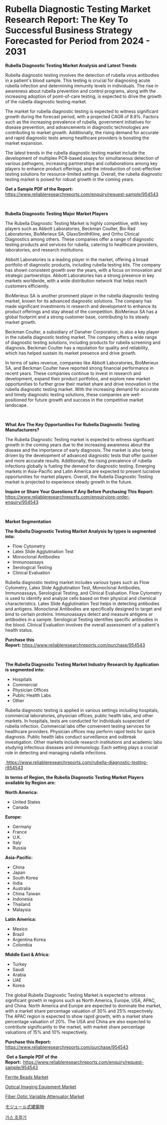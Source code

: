 <p><h1>Rubella Diagnostic Testing Market Research Report: The Key To Successful Business Strategy Forecasted for Period from 2024 - 2031</h1></p><p><strong>Rubella Diagnostic Testing Market Analysis and Latest Trends</strong></p>
<p><p>Rubella diagnostic testing involves the detection of rubella virus antibodies in a patient's blood sample. This testing is crucial for diagnosing acute rubella infection and determining immunity levels in individuals. The rise in awareness about rubella prevention and control programs, along with the increasing adoption of point-of-care testing, is expected to drive the growth of the rubella diagnostic testing market.</p><p>The market for rubella diagnostic testing is expected to witness significant growth during the forecast period, with a projected CAGR of 8.8%. Factors such as the increasing prevalence of rubella, government initiatives for disease prevention, and advancements in diagnostic technologies are contributing to market growth. Additionally, the rising demand for accurate and rapid diagnostic tests among healthcare providers is boosting the market expansion.</p><p>The latest trends in the rubella diagnostic testing market include the development of multiplex PCR-based assays for simultaneous detection of various pathogens, increasing partnerships and collaborations among key players to enhance product offerings, and the introduction of cost-effective testing solutions for resource-limited settings. Overall, the rubella diagnostic testing market is poised for robust growth in the coming years.</p></p>
<p><strong>Get a Sample PDF of the Report:&nbsp;</strong> <a href="https://www.reliableresearchreports.com/enquiry/request-sample/954543">https://www.reliableresearchreports.com/enquiry/request-sample/954543</a></p>
<p>&nbsp;</p>
<p><strong>Rubella Diagnostic Testing Major Market Players</strong></p>
<p><p>The Rubella Diagnostic Testing Market is highly competitive, with key players such as Abbott Laboratories, Beckman Coulter, Bio Rad Laboratories, BioMerieux SA, GlaxoSmithKline, and Ortho Clinical Diagnostics among others. These companies offer a range of diagnostic testing products and services for rubella, catering to healthcare providers, laboratories, and research institutions.</p><p>Abbott Laboratories is a leading player in the market, offering a broad portfolio of diagnostic products, including rubella testing kits. The company has shown consistent growth over the years, with a focus on innovation and strategic partnerships. Abbott Laboratories has a strong presence in key markets worldwide, with a wide distribution network that helps reach customers efficiently.</p><p>BioMerieux SA is another prominent player in the rubella diagnostic testing market, known for its advanced diagnostic solutions. The company has made significant investments in research and development to enhance its product offerings and stay ahead of the competition. BioMerieux SA has a global footprint and a strong customer base, contributing to its steady market growth.</p><p>Beckman Coulter, a subsidiary of Danaher Corporation, is also a key player in the rubella diagnostic testing market. The company offers a wide range of diagnostic testing solutions, including products for rubella screening and diagnosis. Beckman Coulter has a reputation for quality and reliability, which has helped sustain its market presence and drive growth.</p><p>In terms of sales revenue, companies like Abbott Laboratories, BioMerieux SA, and Beckman Coulter have reported strong financial performance in recent years. These companies continue to invest in research and development, expand their product portfolios, and explore new market opportunities to further grow their market share and drive innovation in the rubella diagnostic testing market. With the increasing demand for accurate and timely diagnostic testing solutions, these companies are well-positioned for future growth and success in the competitive market landscape.</p></p>
<p>&nbsp;</p>
<p><strong>What Are The Key Opportunities For Rubella Diagnostic Testing Manufacturers?</strong></p>
<p><p>The Rubella Diagnostic Testing market is expected to witness significant growth in the coming years due to the increasing awareness about the disease and the importance of early diagnosis. The market is also being driven by the development of advanced diagnostic tests that offer quicker and more accurate results. Additionally, the rising prevalence of rubella infections globally is fueling the demand for diagnostic testing. Emerging markets in Asia-Pacific and Latin America are expected to present lucrative opportunities for market players. Overall, the Rubella Diagnostic Testing market is projected to experience steady growth in the future.</p></p>
<p><strong>Inquire or Share Your Questions If Any Before Purchasing This Report:</strong> <a href="https://www.reliableresearchreports.com/enquiry/pre-order-enquiry/954543">https://www.reliableresearchreports.com/enquiry/pre-order-enquiry/954543</a></p>
<p>&nbsp;</p>
<p><strong>Market Segmentation</strong></p>
<p><strong>The Rubella Diagnostic Testing Market Analysis by types is segmented into:</strong></p>
<p><ul><li>Flow Cytometry</li><li>Latex Slide Agglutination Test</li><li>Monoclonal Antibodies</li><li>Immunoassays</li><li>Serological Testing</li><li>Clinical Evaluation</li></ul></p>
<p><p>Rubella diagnostic testing market includes various types such as Flow Cytometry, Latex Slide Agglutination Test, Monoclonal Antibodies, Immunoassays, Serological Testing, and Clinical Evaluation. Flow Cytometry is used to identify and analyze cells based on their physical and chemical characteristics. Latex Slide Agglutination Test helps in detecting antibodies and antigens. Monoclonal Antibodies are specifically designed to target and bind to certain proteins. Immunoassays detect and measure antigens or antibodies in a sample. Serological Testing identifies specific antibodies in the blood. Clinical Evaluation involves the overall assessment of a patient's health status.</p></p>
<p><strong>Purchase this Report:&nbsp;</strong><a href="https://www.reliableresearchreports.com/purchase/954543">https://www.reliableresearchreports.com/purchase/954543</a></p>
<p>&nbsp;</p>
<p><strong>The Rubella Diagnostic Testing Market Industry Research by Application is segmented into:</strong></p>
<p><ul><li>Hospitals</li><li>Commercial</li><li>Physician Offices</li><li>Public Health Labs</li><li>Other</li></ul></p>
<p><p>Rubella diagnostic testing is applied in various settings including hospitals, commercial laboratories, physician offices, public health labs, and other markets. In hospitals, tests are conducted for individuals suspected of rubella infection. Commercial labs offer convenient testing services for healthcare providers. Physician offices may perform rapid tests for quick diagnosis. Public health labs conduct surveillance and outbreak investigation. Other markets include research institutions and academic labs studying infectious diseases and immunology. Each setting plays a crucial role in detecting and managing rubella infections.</p></p>
<p><a href="https://www.reliableresearchreports.com/rubella-diagnostic-testing-r954543">&nbsp;https://www.reliableresearchreports.com/rubella-diagnostic-testing-r954543</a></p>
<p><strong>In terms of Region, the Rubella Diagnostic Testing Market Players available by Region are:</strong></p>
<p>
    <p> <strong> North America: </strong>
        <ul>
            <li>United States</li>
            <li>Canada</li>
        </ul>
        </p> 
    <p> <strong> Europe: </strong>
        <ul>
            <li>Germany</li>
            <li>France</li>
            <li>U.K.</li>
            <li>Italy</li>
            <li>Russia</li>
        </ul>
        </p> 
    <p> <strong> Asia-Pacific: </strong>
        <ul>
            <li>China</li>
            <li>Japan</li>
            <li>South Korea</li>
            <li>India</li>
            <li>Australia</li>
            <li>China Taiwan</li>
            <li>Indonesia</li>
            <li>Thailand</li>
            <li>Malaysia</li>
        </ul>
        </p> 
    <p> <strong> Latin America: </strong>
        <ul>
            <li>Mexico</li>
            <li>Brazil</li>
            <li>Argentina Korea</li>
            <li>Colombia</li>
        </ul>
        </p> 
    <p> <strong> Middle East & Africa: </strong>
        <ul>
            <li>Turkey</li>
            <li>Saudi</li>
            <li>Arabia</li>
            <li>UAE</li>
            <li>Korea</li>
        </ul>
    </p>
    </p>
<p><p>The global Rubella Diagnostic Testing Market is expected to witness significant growth in regions such as North America, Europe, USA, APAC, and China. North America and Europe are expected to dominate the market, with a market share percentage valuation of 30% and 25% respectively. The APAC region is expected to show rapid growth, with a market share percentage valuation of 20%. The USA and China are also expected to contribute significantly to the market, with market share percentage valuations of 15% and 10% respectively.</p></p>
<p><strong>Purchase this Report: </strong><a href="https://www.reliableresearchreports.com/purchase/954543">https://www.reliableresearchreports.com/purchase/954543</a></p>
<p>&nbsp;<strong>Get a Sample PDF of the Report:&nbsp;&nbsp;</strong><a href="https://www.reliableresearchreports.com/enquiry/request-sample/954543">https://www.reliableresearchreports.com/enquiry/request-sample/954543</a></p>
<p><strong></strong></p>
<p><p><a href="https://www.linkedin.com/pulse/ferrite-beads-market-insight-trends-growth-forecasted-fud0c">Ferrite Beads Market</a></p><p><a href="https://github.com/seekum/Market-Research-Report-List-2/blob/main/optical-imaging-equipment-market.md">Optical Imaging Equipment Market</a></p><p><a href="https://www.linkedin.com/pulse/fiber-optic-variable-attenuator-market-insight-trends-growth-w1qge">Fiber Optic Variable Attenuator Market</a></p><p><a href="https://medium.com/@abdielkilback/%E3%83%A2%E3%82%B8%E3%83%A5%E3%83%A9%E3%83%BC%E5%BB%BA%E7%AF%89%E7%89%A9%E5%B8%82%E5%A0%B4%E3%81%AE%E6%B4%9E%E5%AF%9F-%E5%B8%82%E5%A0%B4%E5%8B%95%E5%90%91-%E6%88%90%E9%95%B7-2024%E5%B9%B4%E3%81%8B%E3%82%892031%E5%B9%B4%E3%81%BE%E3%81%A7%E3%81%AE%E4%BA%88%E6%B8%AC-1737e66fbd3a">モジュール式建築物</a></p><p><a href="https://github.com/durgin521/Market-Research-Report-List-1/blob/main/478971854556.md">가스 조절기</a></p></p>